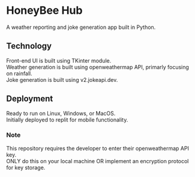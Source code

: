 # HoneyBee Hub
A weather reporting and joke generation app built in Python. 

## Technology
Front-end UI is built using TKinter module.\
Weather generation is built using openweathermap API, primarly focusing on rainfall.   
Joke generation is built using v2.jokeapi.dev.

## Deployment
Ready to run on Linux, Windows, or MacOS.\
Initially deployed to replit for mobile functionality.

### Note
This repository requires the developer to enter their openweathermap API key.   
ONLY do this on your local machine OR implement an encryption protocol for key storage.
